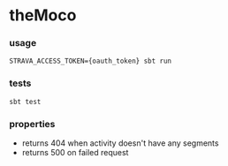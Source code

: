 # theMoco

### usage
`STRAVA_ACCESS_TOKEN={oauth_token} sbt run`

### tests
`sbt test`

### properties

+ returns 404 when activity doesn't have any segments
+ returns 500 on failed request

